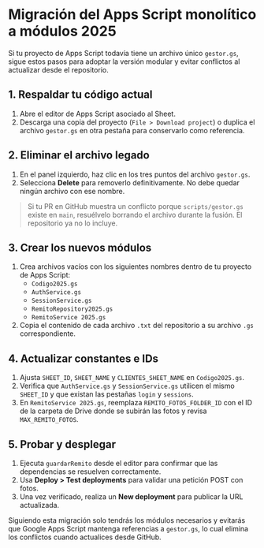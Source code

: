 # Migración del Apps Script monolítico a módulos 2025

Si tu proyecto de Apps Script todavía tiene un archivo único `gestor.gs`, sigue estos pasos para adoptar la versión modular y evitar conflictos al actualizar desde el repositorio.

## 1. Respaldar tu código actual
1. Abre el editor de Apps Script asociado al Sheet.
2. Descarga una copia del proyecto (`File > Download project`) o duplica el archivo `gestor.gs` en otra pestaña para conservarlo como referencia.

## 2. Eliminar el archivo legado
1. En el panel izquierdo, haz clic en los tres puntos del archivo `gestor.gs`.
2. Selecciona **Delete** para removerlo definitivamente. No debe quedar ningún archivo con ese nombre.

> Si tu PR en GitHub muestra un conflicto porque `scripts/gestor.gs` existe en `main`, resuélvelo borrando el archivo durante la fusión. El repositorio ya no lo incluye.

## 3. Crear los nuevos módulos
1. Crea archivos vacíos con los siguientes nombres dentro de tu proyecto de Apps Script:
   - `Codigo2025.gs`
   - `AuthService.gs`
   - `SessionService.gs`
   - `RemitoRepository2025.gs`
   - `RemitoService 2025.gs`
2. Copia el contenido de cada archivo `.txt` del repositorio a su archivo `.gs` correspondiente.

## 4. Actualizar constantes e IDs
1. Ajusta `SHEET_ID`, `SHEET_NAME` y `CLIENTES_SHEET_NAME` en `Codigo2025.gs`.
2. Verifica que `AuthService.gs` y `SessionService.gs` utilicen el mismo `SHEET_ID` y que existan las pestañas `login` y `sessions`.
3. En `RemitoService 2025.gs`, reemplaza `REMITO_FOTOS_FOLDER_ID` con el ID de la carpeta de Drive donde se subirán las fotos y revisa `MAX_REMITO_FOTOS`.

## 5. Probar y desplegar
1. Ejecuta `guardarRemito` desde el editor para confirmar que las dependencias se resuelven correctamente.
2. Usa **Deploy > Test deployments** para validar una petición POST con fotos.
3. Una vez verificado, realiza un **New deployment** para publicar la URL actualizada.

Siguiendo esta migración solo tendrás los módulos necesarios y evitarás que Google Apps Script mantenga referencias a `gestor.gs`, lo cual elimina los conflictos cuando actualices desde GitHub.

